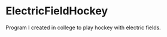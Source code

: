 ElectricFieldHockey
===================

Program I created in college to play hockey with electric fields.
